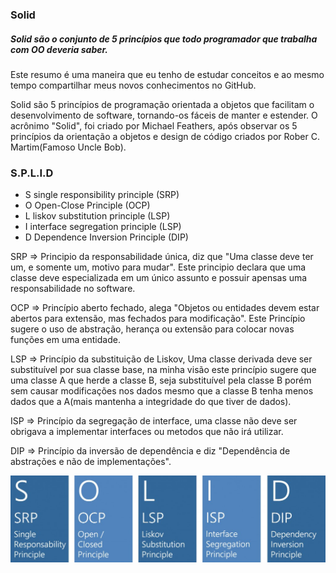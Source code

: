 ### Solid
##### Solid são o conjunto de 5 princípios que todo programador que trabalha com OO deveria saber.

Este resumo é uma maneira que eu tenho de estudar conceitos e ao mesmo tempo compartilhar meus novos conhecimentos no GitHub.

Solid são 5 princípios de programação orientada a objetos que facilitam o desenvolvimento de software, tornando-os fáceis de manter e estender.
O acrônimo "Solid", foi criado por Michael Feathers, após observar os 5 princípios da orientação a objetos e design de código criados por Rober C. Martim(Famoso Uncle Bob).

### S.P.L.I.D
- S single responsibility principle (SRP)
- O Open-Close Principle (OCP)
- L liskov substitution principle (LSP)
- I interface segregation principle (LSP)
- D Dependence Inversion Principle (DIP)

SRP => Principio da responsabilidade única, diz que "Uma classe deve ter um, e somente um, motivo para mudar". Este principio declara que uma classe deve especializada em um único assunto e possuir apensas uma responsabilidade no software.

OCP => Princípio aberto fechado, alega "Objetos ou entidades devem estar abertos para extensão, mas fechados para modificação". Este Princípio sugere o uso de abstração, herança ou extensão para colocar novas funções em uma entidade.

LSP => Princípio da substituição de Liskov, Uma classe derivada deve ser substituível por sua classe base, na minha visão este princípio sugere que uma classe A que herde a classe B, seja substituível pela classe B porém sem causar modificações nos dados mesmo que a classe B tenha menos dados que a A(mais mantenha a integridade do que tiver de dados).

ISP => Princípio da segregação de interface, uma classe não deve ser obrigava a implementar interfaces ou metodos que não irá utilizar.

DIP => Princípio da inversão de dependência e diz "Dependência de abstrações e não de implementações".

![Example](https://github.com/Lipe1994/Solid/blob/master/example.jpeg)
